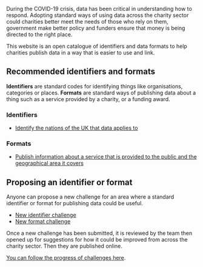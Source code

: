 During the COVID-19 crisis, data has been critical in understanding how to respond. Adopting standard ways of using data across the charity sector could charities better meet the needs of those who rely on them, government make better policy and funders ensure that money is being directed to the right place.

This website is an open catalogue of identifiers and data formats to help charities publish data in a way that is easier to use and link.


## Recommended identifiers and formats

**Identifiers** are standard codes for identifying things like organisations, categories or places. **Formats** are standard ways of publishing data about a thing such as a service provided by a charity, or a funding award.


### Identifiers

* [Identify the nations of the UK that data applies to](identifiers/uk-nations.md)

### Formats

* [Publish information about a service that is provided to the public and the geographical area it covers](formats/service-provision.md)

## Proposing an identifier or format

Anyone can propose a new challenge for an area where a standard identifier or format for publishing data could be useful. 

* [New identifier challenge](https://github.com/WeTheCatalysts/standards-and-identifiers/issues/new?assignees=&labels=identifier&template=identifier-challenge.md)
* [New format challenge](https://github.com/WeTheCatalysts/standards-and-identifiers/issues/new?assignees=&labels=identifier&template=standard-challenge.md)

Once a new challenge has been submitted, it is reviewed by the team then opened up for suggestions for how it could be improved from across the charity sector. Then they are published online.

[You can follow the progress of challenges here](https://github.com/WeTheCatalysts/standards-and-identifiers/projects/1).